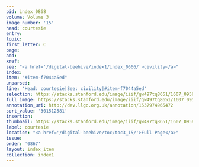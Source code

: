 ```yaml
---
pid: index_0868
volume: Volume 3
image_number: '15'
head: courtesie
entry:
topic:
first_letter: C
page:
add:
xref:
see: "<a href='/digital-beehive/index1/index_0666/'>civility</a>"
index:
item: "#item-f7044a5ed"
unparsed:
line: 'Head: courtesie|See: civility|#item-f7044a5ed'
selection: https://stacks.stanford.edu/image/iiif/gw497tq8651/1607_0958/149,2581,709,142/full/0/default.jpg
full_image: https://stacks.stanford.edu/image/iiif/gw497tq8651/1607_0958/full/full/0/default.jpg
annotation_uri: http://dev.llgc.org.uk/annotation/1537974965472
sort_value: '301512581'
insertion:
thumbnail: https://stacks.stanford.edu/image/iiif/gw497tq8651/1607_0958/149,2581,709,142/150,/0/default.jpg
label: courtesie
location: "<a href='/digital-beehive/toc/toc3_15/'>Full Page</a>"
issue:
order: '0867'
layout: index_item
collection: index1
---
```

